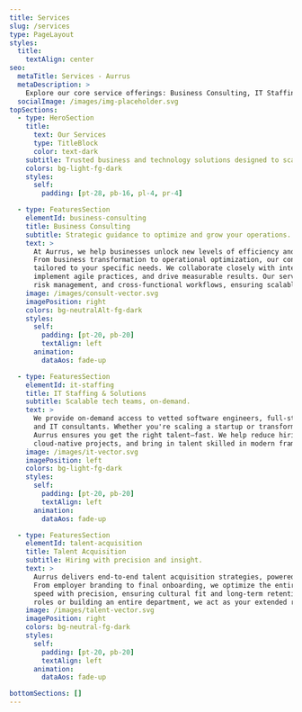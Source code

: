 ```yaml
---
title: Services
slug: /services
type: PageLayout
styles:
  title:
    textAlign: center
seo:
  metaTitle: Services - Aurrus
  metaDescription: >
    Explore our core service offerings: Business Consulting, IT Staffing, and Talent Acquisition.
  socialImage: /images/img-placeholder.svg
topSections:
  - type: HeroSection
    title:
      text: Our Services
      type: TitleBlock
      color: text-dark
    subtitle: Trusted business and technology solutions designed to scale your success.
    colors: bg-light-fg-dark
    styles:
      self:
        padding: [pt-28, pb-16, pl-4, pr-4]

  - type: FeaturesSection
    elementId: business-consulting
    title: Business Consulting
    subtitle: Strategic guidance to optimize and grow your operations.
    text: >
      At Aurrus, we help businesses unlock new levels of efficiency and strategic alignment. 
      From business transformation to operational optimization, our consulting frameworks are 
      tailored to your specific needs. We collaborate closely with internal teams to identify gaps, 
      implement agile practices, and drive measurable results. Our services cover HR, finance, 
      risk management, and cross-functional workflows, ensuring scalable, long-term impact.
    image: /images/consult-vector.svg
    imagePosition: right
    colors: bg-neutralAlt-fg-dark
    styles:
      self:
        padding: [pt-20, pb-20]
        textAlign: left
      animation:
        dataAos: fade-up

  - type: FeaturesSection
    elementId: it-staffing
    title: IT Staffing & Solutions
    subtitle: Scalable tech teams, on-demand.
    text: >
      We provide on-demand access to vetted software engineers, full-stack developers, UI/UX experts, 
      and IT consultants. Whether you're scaling a startup or transforming enterprise infrastructure, 
      Aurrus ensures you get the right talent—fast. We help reduce hiring cycles, support 
      cloud-native projects, and bring in talent skilled in modern frameworks and DevOps practices.
    image: /images/it-vector.svg
    imagePosition: left
    colors: bg-light-fg-dark
    styles:
      self:
        padding: [pt-20, pb-20]
        textAlign: left
      animation:
        dataAos: fade-up

  - type: FeaturesSection
    elementId: talent-acquisition
    title: Talent Acquisition
    subtitle: Hiring with precision and insight.
    text: >
      Aurrus delivers end-to-end talent acquisition strategies, powered by data and deep industry insight. 
      From employer branding to final onboarding, we optimize the entire hiring funnel. Our approach balances 
      speed with precision, ensuring cultural fit and long-term retention. Whether you're hiring for niche 
      roles or building an entire department, we act as your extended recruiting partner.
    image: /images/talent-vector.svg
    imagePosition: right
    colors: bg-neutral-fg-dark
    styles:
      self:
        padding: [pt-20, pb-20]
        textAlign: left
      animation:
        dataAos: fade-up

bottomSections: []
---
```

